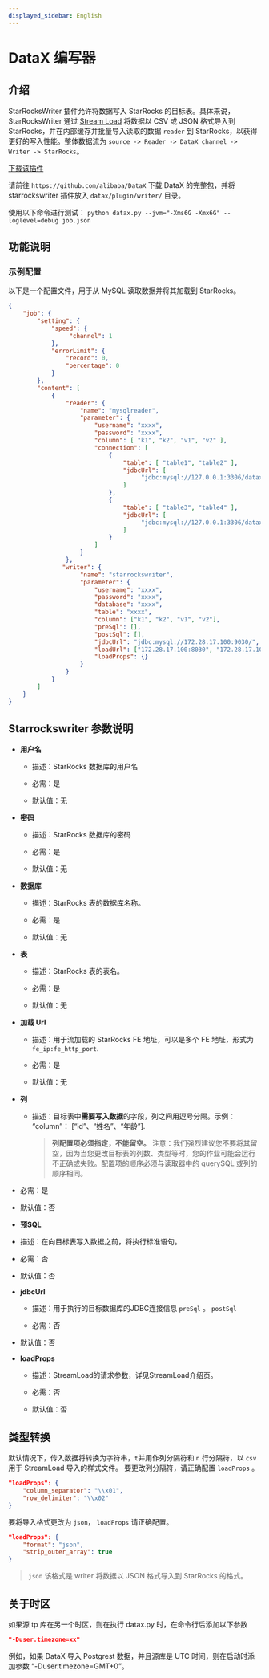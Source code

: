 ```yaml
---
displayed_sidebar: English
---
```


# DataX 编写器

## 介绍

StarRocksWriter 插件允许将数据写入 StarRocks 的目标表。具体来说，StarRocksWriter 通过 [Stream Load](./StreamLoad.md) 将数据以 CSV 或 JSON 格式导入到 StarRocks，并在内部缓存并批量导入读取的数据 `reader` 到 StarRocks，以获得更好的写入性能。整体数据流为 `source -> Reader -> DataX channel -> Writer -> StarRocks`。

[下载该插件](https://github.com/StarRocks/DataX/releases)

请前往 `https://github.com/alibaba/DataX` 下载 DataX 的完整包，并将 starrockswriter 插件放入 `datax/plugin/writer/` 目录。

使用以下命令进行测试：
`python datax.py --jvm="-Xms6G -Xmx6G" --loglevel=debug job.json`

## 功能说明

### 示例配置

以下是一个配置文件，用于从 MySQL 读取数据并将其加载到 StarRocks。

```json
{
    "job": {
        "setting": {
            "speed": {
                 "channel": 1
            },
            "errorLimit": {
                "record": 0,
                "percentage": 0
            }
        },
        "content": [
            {
                "reader": {
                    "name": "mysqlreader",
                    "parameter": {
                        "username": "xxxx",
                        "password": "xxxx",
                        "column": [ "k1", "k2", "v1", "v2" ],
                        "connection": [
                            {
                                "table": [ "table1", "table2" ],
                                "jdbcUrl": [
                                     "jdbc:mysql://127.0.0.1:3306/datax_test1"
                                ]
                            },
                            {
                                "table": [ "table3", "table4" ],
                                "jdbcUrl": [
                                     "jdbc:mysql://127.0.0.1:3306/datax_test2"
                                ]
                            }
                        ]
                    }
                },
               "writer": {
                    "name": "starrockswriter",
                    "parameter": {
                        "username": "xxxx",
                        "password": "xxxx",
                        "database": "xxxx",
                        "table": "xxxx",
                        "column": ["k1", "k2", "v1", "v2"],
                        "preSql": [],
                        "postSql": [], 
                        "jdbcUrl": "jdbc:mysql://172.28.17.100:9030/",
                        "loadUrl": ["172.28.17.100:8030", "172.28.17.100:8030"],
                        "loadProps": {}
                    }
                }
            }
        ]
    }
}

```

## Starrockswriter 参数说明

* **用户名**

  * 描述：StarRocks 数据库的用户名

  * 必需：是

  * 默认值：无

* **密码**

  * 描述：StarRocks 数据库的密码

  * 必需：是

  * 默认值：无

* **数据库**

  * 描述：StarRocks 表的数据库名称。

  * 必需：是

  * 默认值：无

* **表**

  * 描述：StarRocks 表的表名。

  * 必需：是

  * 默认值：无

* **加载 Url**

  * 描述：用于流加载的 StarRocks FE 地址，可以是多个 FE 地址，形式为 `fe_ip:fe_http_port`.

  * 必需：是

  * 默认值：无

* **列**

  * 描述：目标表中**需要写入数据**的字段，列之间用逗号分隔。示例： “column”： [“id”、“姓名”、“年龄”].
    >**列配置项必须指定，不能留空。**
    >注意：我们强烈建议您不要将其留空，因为当您更改目标表的列数、类型等时，您的作业可能会运行不正确或失败。配置项的顺序必须与读取器中的 querySQL 或列的顺序相同。

* 必需：是

* 默认值：否

* **预SQL**

* 描述：在向目标表写入数据之前，将执行标准语句。

* 必需：否

* 默认值：否

* **jdbcUrl**

  * 描述：用于执行的目标数据库的JDBC连接信息 `preSql` 。 `postSql`
  
  * 必需：否

* 默认值：否

* **loadProps**

  * 描述：StreamLoad的请求参数，详见StreamLoad介绍页。

  * 必需：否

  * 默认值：否

## 类型转换

默认情况下，传入数据将转换为字符串，`t`并用作列分隔符和 `n` 行分隔符，以 `csv` 用于 StreamLoad 导入的样式文件。
要更改列分隔符，请正确配置 `loadProps` 。

```json
"loadProps": {
    "column_separator": "\\x01",
    "row_delimiter": "\\x02" 
}
```

要将导入格式更改为 `json`， `loadProps` 请正确配置。

```json
"loadProps": {
    "format": "json",
    "strip_outer_array": true
}
```

>  `json` 该格式是 writer 将数据以 JSON 格式导入到 StarRocks 的格式。

## 关于时区

如果源 tp 库在另一个时区，则在执行 datax.py 时，在命令行后添加以下参数

```json
"-Duser.timezone=xx"
```

例如，如果 DataX 导入 Postgrest 数据，并且源库是 UTC 时间，则在启动时添加参数 “-Duser.timezone=GMT+0”。
